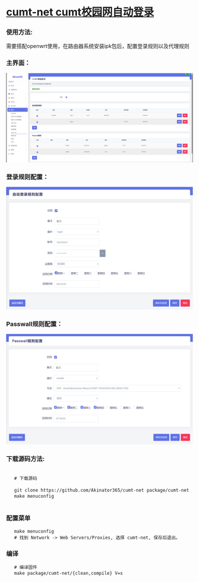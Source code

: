 
[cumt-net cumt校园网自动登录 ](https://github.com/Akinator365/cumt-net)
======================

### 使用方法:
需要搭配openwrt使用，在路由器系统安装ipk包后，配置登录规则以及代理规则

### 主界面：
![image](https://github.com/Akinator365/luci-app-cumt-net/blob/master/demo-png/main.png)
### 登录规则配置：
![image](https://github.com/Akinator365/luci-app-cumt-net/blob/master/demo-png/login.png)
### Passwall规则配置：
![image](https://github.com/Akinator365/luci-app-cumt-net/blob/master/demo-png/passwall.png)
### 下载源码方法:

 ```Brach
 
    # 下载源码
	
    git clone https://github.com/Akinator365/cumt-net package/cumt-net
    make menuconfig
	
 ``` 
### 配置菜单

 ```Brach
    make menuconfig
	# 找到 Network -> Web Servers/Proxies, 选择 cumt-net, 保存后退出。
 ``` 
 
### 编译

 ```Brach 
    # 编译固件
    make package/cumt-net/{clean,compile} V=s
 ```